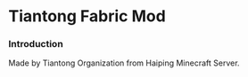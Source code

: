 # Tiantong Fabric Mod
### Introduction
Made by Tiantong Organization from Haiping Minecraft Server. 
